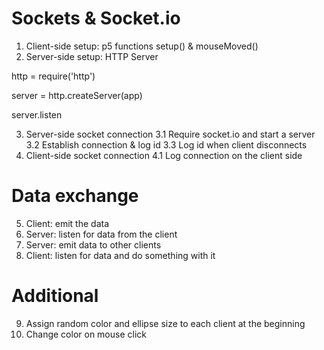 # Sockets & Socket.io
1. Client-side setup: p5 functions setup() & mouseMoved()
2. Server-side setup: HTTP Server

http = require('http')

server = http.createServer(app)

server.listen

3. Server-side socket connection
	3.1 Require socket.io and start a server
	3.2 Establish connection & log id
	3.3 Log id when client disconnects
4. Client-side socket connection
	4.1 Log connection on the client side

# Data exchange
5. Client: emit the data
6. Server: listen for data from the client
7. Server: emit data to other clients
8. Client: listen for data and do something with it

# Additional
9. Assign random color and ellipse size to each client at the beginning
10. Change color on mouse click
